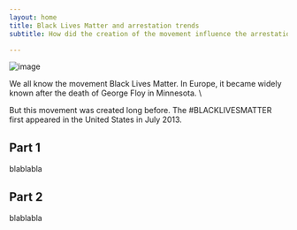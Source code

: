 ```yaml
---
layout: home
title: Black Lives Matter and arrestation trends
subtitle: How did the creation of the movement influence the arrestations ?

---
```

![image](/images/black-lives-matter.jpg)


We all know the movement Black Lives Matter. In Europe, it became widely known after the death of George Floy in Minnesota.  \\

But this movement was created long before. The \#BLACKLIVESMATTER first appeared in the United States in July 2013. 

Part 1
---
blablabla

Part 2
---
blablabla

